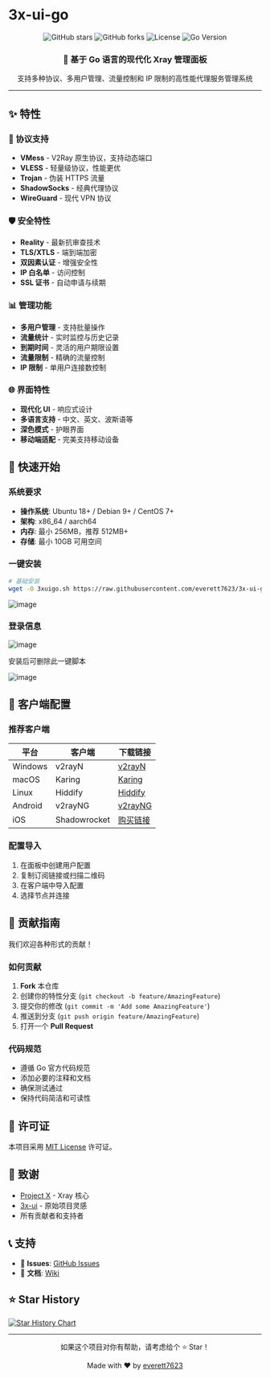 # 3x-ui-go

<div align="center">
  <img src="https://img.shields.io/github/stars/everett7623/3x-ui-go?style=for-the-badge" alt="GitHub stars">
  <img src="https://img.shields.io/github/forks/everett7623/3x-ui-go?style=for-the-badge" alt="GitHub forks">
  <img src="https://img.shields.io/github/license/everett7623/3x-ui-go?style=for-the-badge" alt="License">
  <img src="https://img.shields.io/badge/Go-1.21+-00ADD8?style=for-the-badge&logo=go" alt="Go Version">
</div>

<div align="center">
  <h3>🚀 基于 Go 语言的现代化 Xray 管理面板</h3>
  <p>支持多种协议、多用户管理、流量控制和 IP 限制的高性能代理服务管理系统</p>
</div>

---

## ✨ 特性

### 🔐 协议支持
- **VMess** - V2Ray 原生协议，支持动态端口
- **VLESS** - 轻量级协议，性能更优
- **Trojan** - 伪装 HTTPS 流量
- **ShadowSocks** - 经典代理协议
- **WireGuard** - 现代 VPN 协议

### 🛡️ 安全特性
- **Reality** - 最新抗审查技术
- **TLS/XTLS** - 端到端加密
- **双因素认证** - 增强安全性
- **IP 白名单** - 访问控制
- **SSL 证书** - 自动申请与续期

### 📊 管理功能
- **多用户管理** - 支持批量操作
- **流量统计** - 实时监控与历史记录
- **到期时间** - 灵活的用户期限设置
- **流量限制** - 精确的流量控制
- **IP 限制** - 单用户连接数控制

### 🌐 界面特性
- **现代化 UI** - 响应式设计
- **多语言支持** - 中文、英文、波斯语等
- **深色模式** - 护眼界面
- **移动端适配** - 完美支持移动设备

## 🚀 快速开始

### 系统要求

- **操作系统**: Ubuntu 18+ / Debian 9+ / CentOS 7+
- **架构**: x86_64 / aarch64
- **内存**: 最小 256MB，推荐 512MB+
- **存储**: 最小 10GB 可用空间

### 一键安装

```bash
# 基础安装
wget -O 3xuigo.sh https://raw.githubusercontent.com/everett7623/3x-ui-go/main/3xuigo.sh && chmod +x 3xuigo.sh && ./3xuigo.sh
```

![image](https://github.com/user-attachments/assets/10948e0b-1b61-4e5a-8e5e-5c779c63431e)

### 登录信息

![image](https://github.com/user-attachments/assets/1e67c56c-20e8-4aa0-94ae-d3ce7eb4a078)

安装后可删除此一键脚本

![image](https://github.com/user-attachments/assets/470d3125-d717-4cfc-84f0-0c126ee4a7e2)

## 📱 客户端配置

### 推荐客户端

| 平台 | 客户端 | 下载链接 |
|------|--------|----------|
| Windows | v2rayN | [v2rayN](https://github.com/2dust/v2rayN) |
| macOS | Karing | [Karing](https://github.com/koroshkorosh1/Karing/releases) |
| Linux | Hiddify | [Hiddify](https://github.com/hiddify/hiddify-app/releases) |
| Android | v2rayNG | [v2rayNG](https://github.com/2dust/v2rayNG) |
| iOS | Shadowrocket | [购买链接](https://s.y8o.de/xiaohuojian) |

### 配置导入

1. 在面板中创建用户配置
2. 复制订阅链接或扫描二维码
3. 在客户端中导入配置
4. 选择节点并连接

## 🤝 贡献指南

我们欢迎各种形式的贡献！

### 如何贡献

1. **Fork** 本仓库
2. 创建你的特性分支 (`git checkout -b feature/AmazingFeature`)
3. 提交你的修改 (`git commit -m 'Add some AmazingFeature'`)
4. 推送到分支 (`git push origin feature/AmazingFeature`)
5. 打开一个 **Pull Request**

### 代码规范

- 遵循 Go 官方代码规范
- 添加必要的注释和文档
- 确保测试通过
- 保持代码简洁和可读性

## 📄 许可证

本项目采用 [MIT License](LICENSE) 许可证。

## 🙏 致谢

- [Project X](https://github.com/XTLS/Xray-core) - Xray 核心
- [3x-ui](https://github.com/MHSanaei/3x-ui) - 原始项目灵感
- 所有贡献者和支持者

## 📞 支持

- 🐛 **Issues**: [GitHub Issues](https://github.com/everett7623/3x-ui-go/issues)
- 📖 **文档**: [Wiki](https://github.com/everett7623/3x-ui-go/wiki)

## ⭐ Star History

[![Star History Chart](https://api.star-history.com/svg?repos=everett7623/3x-ui-go&type=Date)](https://star-history.com/#everett7623/3x-ui-go&Date)

---

<div align="center">
  <p>如果这个项目对你有帮助，请考虑给个 ⭐ Star！</p>
  <p>Made with ❤️ by <a href="https://github.com/everett7623">everett7623</a></p>
</div>
